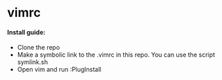 # vimrc

#### Install guide:
+ Clone the repo
+ Make a symbolic link to the .vimrc in this repo. You can use the script symlink.sh
+ Open vim and run :PlugInstall
